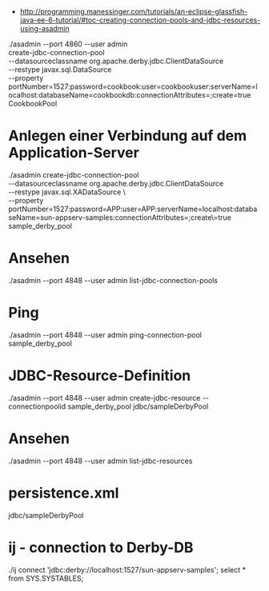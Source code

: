 
- http://programming.manessinger.com/tutorials/an-eclipse-glassfish-java-ee-6-tutorial/#toc-creating-connection-pools-and-jdbc-resources-using-asadmin

./asadmin --port 4860 --user admin \
    create-jdbc-connection-pool \
    --datasourceclassname org.apache.derby.jdbc.ClientDataSource \
    --restype javax.sql.DataSource \
    --property portNumber=1527:password=cookbook:user=cookbookuser:serverName=localhost:databaseName=cookbookdb:connectionAttributes=;create\=true CookbookPool


# Anlegen einer Verbindung auf dem Application-Server

./asadmin create-jdbc-connection-pool                           \
--datasourceclassname org.apache.derby.jdbc.ClientDataSource    \
--restype javax.sql.XADataSource                                \                                               \
--property portNumber=1527:password=APP:user=APP:serverName=localhost:databaseName=sun-appserv-samples:connectionAttributes=\;create\\=true sample_derby_pool

# Ansehen
./asadmin --port 4848 --user admin list-jdbc-connection-pools

# Ping
./asadmin --port 4848 --user admin ping-connection-pool sample_derby_pool

# JDBC-Resource-Definition
./asadmin --port 4848 --user admin create-jdbc-resource --connectionpoolid sample_derby_pool jdbc/sampleDerbyPool

# Ansehen
./asadmin --port 4848 --user admin list-jdbc-resources

# persistence.xml
  <persistence-unit name="prod" transaction-type="JTA">
    <jta-data-source>jdbc/sampleDerbyPool</jta-data-source>
    <properties>
      <property name="javax.persistence.schema-generation.database.action" value="none"/>
    </properties>
  </persistence-unit>

# ij - connection to Derby-DB
./ij
connect 'jdbc:derby://localhost:1527/sun-appserv-samples';
select * from SYS.SYSTABLES;

